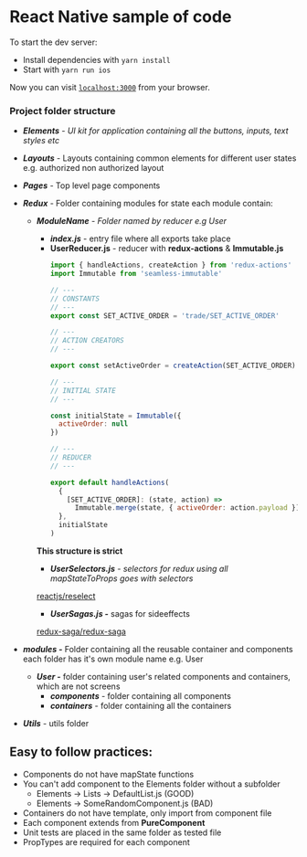 # React Native sample of code

To start the dev server:

  * Install dependencies with `yarn install`
  * Start with `yarn run ios` 

Now you can visit [`localhost:3000`](http://localhost:3000) from your browser.

### Project folder structure

- ***Elements** - UI kit for application containing all the buttons, inputs, text styles etc*

- ***Layouts*** - Layouts containing common elements for different user states e.g. authorized non authorized layout

- ***Pages** -* Top level page components


- ***Redux** -* Folder containing modules for state each module contain:
    - ***ModuleName** -  Folder named by reducer e.g User*
        - ***index.js*** - entry file where all exports take place
        - **UserReducer.js** - reducer with **redux-actions** & **Immutable.js**
            ```javascript
            import { handleActions, createAction } from 'redux-actions'
            import Immutable from 'seamless-immutable'
            
            // --- 
            // CONSTANTS
            // ---
            export const SET_ACTIVE_ORDER = 'trade/SET_ACTIVE_ORDER'
            
            // ---
            // ACTION CREATORS
            // ---
            
            export const setActiveOrder = createAction(SET_ACTIVE_ORDER)
            
            // ---
            // INITIAL STATE
            // ---
            
            const initialState = Immutable({
              activeOrder: null
            })
            
            // ---
            // REDUCER
            // ---
            
            export default handleActions(
              {
                [SET_ACTIVE_ORDER]: (state, action) =>
                  Immutable.merge(state, { activeOrder: action.payload })
              },
              initialState
            )
            ```

        **This structure is strict**

        - ***UserSelectors.js** - selectors for redux using all mapStateToProps goes with selectors*

        [reactjs/reselect](https://github.com/reactjs/reselect)

        - ***UserSagas.js -*** sagas for sideeffects

        [redux-saga/redux-saga](https://github.com/redux-saga/redux-saga)

- ***modules -*** Folder containing all the reusable container and components each folder has it's own module name e.g. User
    - ***User -*** folder containing user's related components and containers, which are not screens
        - ***components*** - folder containing all components
        - ***containers*** - folder containing all the containers
- ***Utils*** - utils folder

## Easy to follow practices:

- Components do not have mapState functions
- You can't add component to the Elements folder without a subfolder
    - Elements → Lists → DefaultList.js (GOOD)
    - Elements → SomeRandomComponent.js (BAD)
- Containers do not have template, only import from component file
- Each component extends from **PureComponent**
- Unit tests are placed in the same folder as tested file
- PropTypes are required for each component